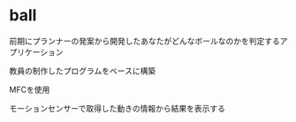 # ball
前期にプランナーの発案から開発したあなたがどんなボールなのかを判定するアプリケーション

教員の制作したプログラムをベースに構築

MFCを使用

モーションセンサーで取得した動きの情報から結果を表示する
